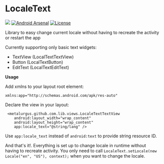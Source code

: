 # LocaleText
[![](https://jitpack.io/v/metalurgus/LocaleText.svg)](https://jitpack.io/#metalurgus/LocaleText) [![Android Arsenal](https://img.shields.io/badge/Android%20Arsenal-LocaleText-brightgreen.svg?style=flat)](http://android-arsenal.com/details/1/3920) [![License](http://img.shields.io/:license-gpl3-blue.svg?style=flat-square)](http://www.gnu.org/licenses/gpl-3.0.html)

Library to easy change current locale without having to recreate the activity or restart the app

Currently supporting only basic text widgets:

* TextView (LocalTextTextView)
* Button (LocalTextButton)
* EditText (LocalTextEditText)

**Usage**

Add xmlns to your layout root element:

`xmlns:app="http://schemas.android.com/apk/res-auto"`

Declare the view in your layout:

     <metalurgus.github.com.lib.views.LocaleTextTextView
        android:layout_width="wrap_content"
        android:layout_height="wrap_content"
        app:locale_text="@string/lang" />
        
Use `app:locale_text` instead of `android:text` to provide string resource ID.

And that's it!. Everything is set up to change locale in runtime without having to recreate activity. You only need to call `LocaleText.setLocale(new Locale("en", "US"), context);` when you want to change the locale.
